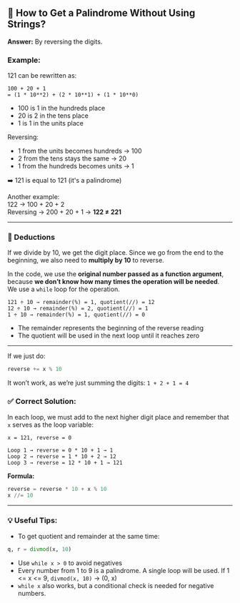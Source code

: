 ## 🔄 How to Get a Palindrome Without Using Strings?

**Answer:** By reversing the digits.

### Example:
121 can be rewritten as:

```
100 + 20 + 1
= (1 * 10**2) + (2 * 10**1) + (1 * 10**0)
```

- 100 is 1 in the hundreds place
- 20 is 2 in the tens place
- 1 is 1 in the units place 

Reversing:

- 1 from the units becomes hundreds → 100  
- 2 from the tens stays the same → 20  
- 1 from the hundreds becomes units → 1  

➡️ 121 is equal to 121 (it's a palindrome)

Another example:  
122 → 100 + 20 + 2  
Reversing → 200 + 20 + 1 → **122 ≠ 221**

---

### 🔢 Deductions

If we divide by 10, we get the digit place.
Since we go from the end to the beginning, we also need to **multiply by 10** to reverse.

In the code, we use the **original number passed as a function argument**, because **we don’t know how many times the operation will be needed**.  
We use a `while` loop for the operation.

```
121 ÷ 10 → remainder(%) = 1, quotient(//) = 12  
12 ÷ 10 → remainder(%) = 2, quotient(//) = 1  
1 ÷ 10 → remainder(%) = 1, quotient(//) = 0
```

- The remainder represents the beginning of the reverse reading  
- The quotient will be used in the next loop until it reaches zero

---

If we just do:
```python
reverse += x % 10
```
It won’t work, as we’re just summing the digits: `1 + 2 + 1 = 4`

### ✅ Correct Solution:

In each loop, we must add to the next higher digit place and remember that `x` serves as the loop variable:

```text
x = 121, reverse = 0

Loop 1 → reverse = 0 * 10 + 1 → 1  
Loop 2 → reverse = 1 * 10 + 2 → 12  
Loop 3 → reverse = 12 * 10 + 1 → 121
```

**Formula:**

```python
reverse = reverse * 10 + x % 10
x //= 10
```

---

### 💡 Useful Tips:

- To get quotient and remainder at the same time:
```python
q, r = divmod(x, 10)
```

- Use `while x > 0` to avoid negatives
- Every number from 1 to 9 is a palindrome. A single loop will be used. If 1 <= x <= 9, `divmod(x, 10)` → (0, x)  
- `while x` also works, but a conditional check is needed for negative numbers.
